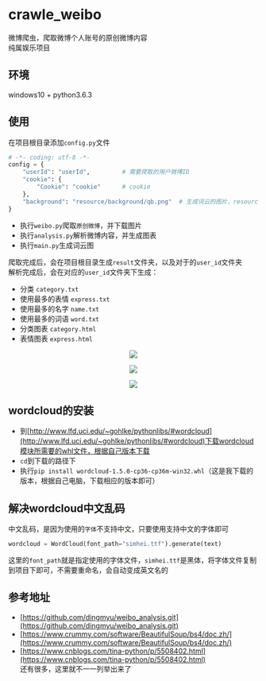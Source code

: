 # crawle_weibo
微博爬虫，爬取微博个人账号的原创微博内容 <br />
纯属娱乐项目

## 环境
windows10 + python3.6.3

## 使用
在项目根目录添加`config.py`文件
``` python
# -*- coding: utf-8 -*-
config = {
	"userId": "userId",			# 需要爬取的用户微博ID
	"cookie": {
		"Cookie": "cookie"		# cookie
	},
	"background": "resource/background/qb.png"	# 生成词云的图片，resource下有几张可选图片
}
```
- 执行`weibo.py`爬取`原创微博`，并下载图片
- 执行`analysis.py`解析微博内容，并生成图表
- 执行`main.py`生成词云图

爬取完成后，会在项目根目录生成`result`文件夹，以及对于的`user_id`文件夹 <br />
解析完成后，会在对应的`user_id`文件夹下生成：
- 分类 `category.txt`
- 使用最多的表情 `express.txt`
- 使用最多的名字 `name.txt`
- 使用最多的词语 `word.txt`
- 分类图表 `category.html`
- 表情图表 `express.html`

<p align="center"><img src='http://qicloud.jswei.cn/images/git/crawle_weibo/nm.jpg' /></p>
<p align="center"><img src='http://qicloud.jswei.cn/images/git/crawle_weibo/pkq.jpg' /></p>
<p align="center"><img src='http://qicloud.jswei.cn/images/git/crawle_weibo/qb.jpg' /></p>

## wordcloud的安装
- 到[http://www.lfd.uci.edu/~gohlke/pythonlibs/#wordcloud](http://www.lfd.uci.edu/~gohlke/pythonlibs/#wordcloud)下载wordcloud模块所需要的whl文件，根据自己版本下载
- `cd`到下载的路径下
- 执行`pip install wordcloud-1.5.0-cp36-cp36m-win32.whl`（这是我下载的版本，根据自己电脑，下载相应的版本即可）

## 解决wordcloud中文乱码
中文乱码，是因为使用的`字体`不支持中文，只要使用支持中文的字体即可
``` python
wordcloud = WordCloud(font_path="simhei.ttf").generate(text)
```
这里的`font_path`就是指定使用的字体文件，`simhei.ttf`是黑体，将字体文件复制到项目下即可，不需要重命名，会自动变成英文名的

## 参考地址
- [https://github.com/dingmyu/weibo_analysis.git](https://github.com/dingmyu/weibo_analysis.git)
- [https://www.crummy.com/software/BeautifulSoup/bs4/doc.zh/](https://www.crummy.com/software/BeautifulSoup/bs4/doc.zh/)
- [https://www.cnblogs.com/tina-python/p/5508402.html](https://www.cnblogs.com/tina-python/p/5508402.html) <br />
还有很多，这里就不一一列举出来了
